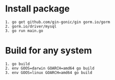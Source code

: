 # Install package

```
1. go get github.com/gin-gonic/gin gorm.io/gorm
2. gorm.io/driver/mysql
3. go run main.go
```

# Build for any system

```
1. go build
2. env GOOS=darwin GOARCH=amd64 go build
3. env GOOS=linux GOARCH=amd64 go build
```
